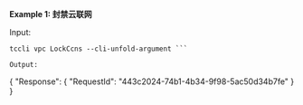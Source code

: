 **Example 1: 封禁云联网**



Input: 

```
tccli vpc LockCcns --cli-unfold-argument ```

Output: 
```
{
    "Response": {
        "RequestId": "443c2024-74b1-4b34-9f98-5ac50d34b7fe"
    }
}
```

